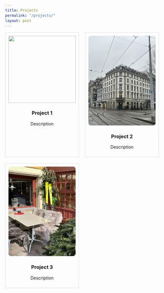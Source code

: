 ```yaml
---
title: Projects
permalink: "/projects/"
layout: post
---
```



<div style="display: grid; grid-template-columns: repeat(auto-fit, minmax(200px, 1fr)); gap: 20px;">

<div style="text-align: center; border: 1px solid #ddd; padding: 10px;">
    <div style="width: 100%; aspect-ratio: 1 / 1; overflow: hidden;">
        <img src="/images/2024-02_Europe/240216_Zurich/IMG_6299.jpeg" 
             style="width: 100%; height: 100%; object-fit: cover; object-position: center;">
    </div>
    <h3>Project 1</h3>
    <p>Description</p>
</div>

<div style="text-align: center; border: 1px solid #ddd; padding: 10px;">
    <img src="/images/2024-02_Europe/240217_Zurich/IMG_6371.jpeg" style="width: 100%; border-radius: 8px;">
    <h3>Project 2</h3>
    <p>Description</p>
</div>

<div style="text-align: center; border: 1px solid #ddd; padding: 10px;">
    <img src="/images/2024-02_Europe/240218_Jungfraujoch/IMG_6709.jpeg" style="width: 100%; border-radius: 8px;">
    <h3>Project 3</h3>
    <p>Description</p>
</div>

</div>